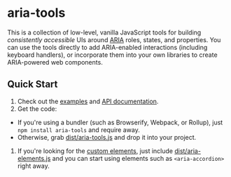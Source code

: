 # aria-tools
This is a collection of low-level, vanilla JavaScript tools for building
_consistently accessible_ UIs around [ARIA] roles, states, and properties.
You can use the tools directly to add ARIA-enabled interactions (including
keyboard handlers), or incorporate them into your own libraries to create
ARIA-powered web components.

## Quick Start
1. Check out the [examples](examples/) and [API documentation][API].
1. Get the code:
  * If you're using a bundler (such as Browserify, Webpack, or Rollup),
    just `npm install aria-tools` and require away.
  * Otherwise, grab [dist/aria-tools.js](dist/aria-tools.js) and drop it
    into your project.
1. If you're looking for the [custom elements], just include
   [dist/aria-elements.js](dist/aria-elements.js) and you can start using
   elements such as `<aria-accordion>` right away.

[API]: https://github.com/shawnbot/aria-tools/wiki/API
[ARIA]: https://www.w3.org/TR/wai-aria/
[custom elements]: https://github.com/shawnbot/aria-tools/wiki/API#custom-elements
